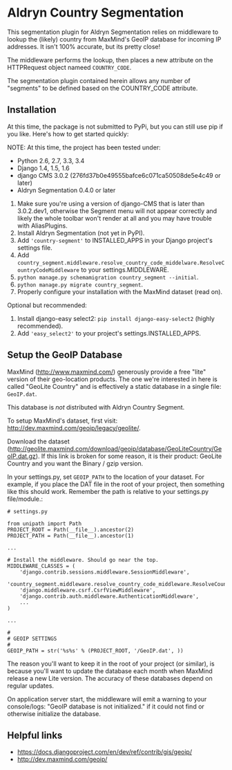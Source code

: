 Aldryn Country Segmentation
===========================

This segmentation plugin for Aldryn Segmentation relies on middleware to
lookup the (likely) country from MaxMind's GeoIP database for incoming IP
addresses. It isn't 100% accurate, but its pretty close!

The middleware performs the lookup, then places a new attribute on the
HTTPRequest object nameed `COUNTRY_CODE`.

The segmentation plugin contained herein allows any number of "segments" to be
defined based on the COUNTRY_CODE attribute.


Installation
------------

At this time, the package is not submitted to PyPi, but you can still use pip
if you like. Here's how to get started quickly:

NOTE: At this time, the project has been tested under:
- Python 2.6, 2.7, 3.3, 3.4
- Django 1.4, 1.5, 1.6
- django CMS 3.0.2 (276fd37b0e49555bafce6c071ca50508de5e4c49 or later)
- Aldryn Segmentation 0.4.0 or later

1. Make sure you're using a version of django-CMS that is later than
   3.0.2.dev1, otherwise the Segment menu will not appear correctly and likely
   the whole toolbar won't render at all and you may have trouble with
   AliasPlugins.
1. Install Aldryn Segmentation (not yet in PyPI).
1. Add `'country-segment'` to INSTALLED_APPS in your Django project's
   settings file.
1. Add `country_segment.middleware.resolve_country_code_middelware.ResolveCountryCodeMiddleware`
   to your settings.MIDDLEWARE.
1. `python manage.py schemamigration country_segment --initial`.
1. `python manage.py migrate country_segment`.
1. Properly configure your installation with the MaxMind dataset (read on).

Optional but recommended:

1. Install django-easy select2: `pip install django-easy-select2` (highly
   recommended).
1. Add `'easy_select2'` to your project's settings.INSTALLED_APPS.


Setup the GeoIP Database
------------------------

MaxMind (http://www.maxmind.com/) generously provide a free "lite" version of
their geo-location products. The one we're interested in here is called
"GeoLite Country" and is effectively a static database in a single file:
`GeoIP.dat`.

This database is *not* distributed with Aldryn Country Segment.

To setup MaxMind's dataset, first visit:
http://dev.maxmind.com/geoip/legacy/geolite/.

Download the dataset (http://geolite.maxmind.com/download/geoip/database/GeoLiteCountry/GeoIP.dat.gz).
If this link is broken for some reason, it is their product: GeoLite Country
and you want the Binary / gzip version.

In your settings.py, set `GEOIP_PATH` to the location of your dataset. For
example, if you place the DAT file in the root of your project, then something
like this should work. Remember the path is relative to your settings.py
file/module.:

````
# settings.py

from unipath import Path
PROJECT_ROOT = Path(__file__).ancestor(2)
PROJECT_PATH = Path(__file__).ancestor(1)

...

# Install the middleware. Should go near the top.
MIDDLEWARE_CLASSES = (
    'django.contrib.sessions.middleware.SessionMiddleware',
    'country_segment.middleware.resolve_country_code_middleware.ResolveCountryCodeMiddleware',
    'django.middleware.csrf.CsrfViewMiddleware',
    'django.contrib.auth.middleware.AuthenticationMiddleware',
    ...
)

...

#
# GEOIP SETTINGS
#
GEOIP_PATH = str('%s%s' % (PROJECT_ROOT, '/GeoIP.dat', ))
````

The reason you'll want to keep it in the root of your project (or similar), is
because you'll want to update the database each month when MaxMind release a
new Lite version. The accuracy of these databases depend on regular updates.

On application server start, the middleware will emit a warning to your
console/logs: "GeoIP database is not initialized." if it could not find or
otherwise initialize the database.


Helpful links
-------------

- https://docs.djangoproject.com/en/dev/ref/contrib/gis/geoip/
- http://dev.maxmind.com/geoip/

